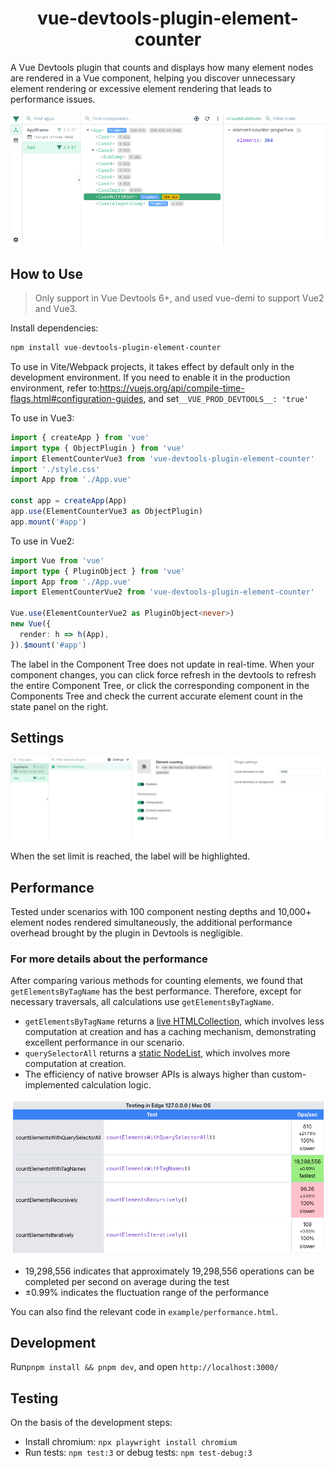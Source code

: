 <h1 align="center">vue-devtools-plugin-element-counter</h1>

A Vue Devtools plugin that counts and displays how many element nodes are rendered in a Vue component, helping you discover unnecessary element rendering or excessive element rendering that leads to performance issues.

![demo](./assets/demo.png)

## How to Use

> Only support in Vue Devtools 6+, and used vue-demi to support Vue2 and Vue3.

Install dependencies:

```bash
npm install vue-devtools-plugin-element-counter
```

To use in Vite/Webpack projects, it takes effect by default only in the development environment. If you need to enable it in the production environment, refer to:<https://vuejs.org/api/compile-time-flags.html#configuration-guides>, and set`__VUE_PROD_DEVTOOLS__: 'true'`

To use in Vue3:

```ts
import { createApp } from 'vue'
import type { ObjectPlugin } from 'vue'
import ElementCounterVue3 from 'vue-devtools-plugin-element-counter'
import './style.css'
import App from './App.vue'

const app = createApp(App)
app.use(ElementCounterVue3 as ObjectPlugin)
app.mount('#app')
```

To use in Vue2:

```ts
import Vue from 'vue'
import type { PluginObject } from 'vue'
import App from './App.vue'
import ElementCounterVue2 from 'vue-devtools-plugin-element-counter'

Vue.use(ElementCounterVue2 as PluginObject<never>)
new Vue({
  render: h => h(App),
}).$mount('#app')
```

The label in the Component Tree does not update in real-time. When your component changes, you can click force refresh in the devtools to refresh the entire Component Tree, or click the corresponding component in the Components Tree and check the current accurate element count in the state panel on the right.

## Settings

![settings](./assets/settings.png)

When the set limit is reached, the label will be highlighted.

## Performance

Tested under scenarios with 100 component nesting depths and 10,000+ element nodes rendered simultaneously, the additional performance overhead brought by the plugin in Devtools is negligible.

### For more details about the performance

After comparing various methods for counting elements, we found that `getElementsByTagName` has the best performance. Therefore, except for necessary traversals, all calculations use `getElementsByTagName`.

- `getElementsByTagName` returns a [live HTMLCollection](https://developer.mozilla.org/en-US/docs/Web/API/HTMLCollection), which involves less computation at creation and has a caching mechanism, demonstrating excellent performance in our scenario.
- `querySelectorAll` returns a [static NodeList](https://developer.mozilla.org/en-US/docs/Web/API/NodeList), which involves more computation at creation.
- The efficiency of native browser APIs is always higher than custom-implemented calculation logic.

![alt text](./assets/performance.png)

- 19,298,556 indicates that approximately 19,298,556 operations can be completed per second on average during the test
- ±0.99% indicates the fluctuation range of the performance

You can also find the relevant code in `example/performance.html`.

## Development

Run`pnpm install && pnpm dev`, and open `http://localhost:3000/`

## Testing

On the basis of the development steps:

- Install chromium: `npx playwright install chromium`
- Run tests: `npm test:3` or debug tests: `npm test-debug:3`
